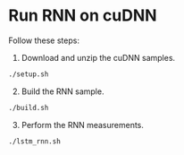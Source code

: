 
# Run RNN on cuDNN

Follow these steps:

1. Download and unzip the cuDNN samples.

```bash
./setup.sh
```

2. Build the RNN sample.

```bash
./build.sh
```

3. Perform the RNN measurements.

```bash
./lstm_rnn.sh
```
